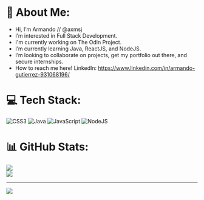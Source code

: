 
<!---
axmsj/axmsj is a ✨ special ✨ repository because its `README.md` (this file) appears on your GitHub profile.
You can click the Preview link to take a look at your changes.
--->
# 💫 About Me:
-  Hi, I’m Armando // @axmsj
-  I’m interested in Full Stack Development.
-  I'm currently working on The Odin Project.
-  I’m currently learning Java, ReactJS, and NodeJS.
-  I’m looking to collaborate on projects, get my portfolio out there, and secure internships.
-  How to reach me here! LinkedIn: https://www.linkedin.com/in/armando-gutierrez-931068196/


# 💻 Tech Stack:
![CSS3](https://img.shields.io/badge/css3-%231572B6.svg?style=for-the-badge&logo=css3&logoColor=white) ![Java](https://img.shields.io/badge/java-%23ED8B00.svg?style=for-the-badge&logo=openjdk&logoColor=white) ![JavaScript](https://img.shields.io/badge/javascript-%23323330.svg?style=for-the-badge&logo=javascript&logoColor=%23F7DF1E) ![NodeJS](https://img.shields.io/badge/node.js-6DA55F?style=for-the-badge&logo=node.js&logoColor=white)
# 📊 GitHub Stats:
![](https://github-readme-streak-stats.herokuapp.com/?user=axmsj&theme=dark&hide_border=false)<br/>
![](https://github-readme-stats.vercel.app/api/top-langs/?username=axmsj&theme=dark&hide_border=false&include_all_commits=false&count_private=true&layout=compact)

---
[![](https://visitcount.itsvg.in/api?id=axmsj&icon=0&color=0)](https://visitcount.itsvg.in)

<!-- Proudly created with GPRM ( https://gprm.itsvg.in ) -->
